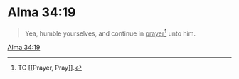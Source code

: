 # Alma 34:19

> Yea, humble yourselves, and continue in <u>prayer</u>[^a] unto him.

[Alma 34:19](https://www.churchofjesuschrist.org/study/scriptures/bofm/alma/34?lang=eng&id=p19#p19)


[^a]: TG [[Prayer, Pray]].
